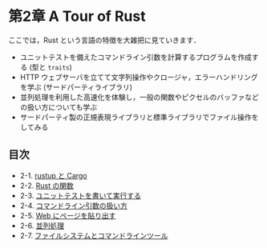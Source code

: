 # 第2章 A Tour of Rust
ここでは，Rust という言語の特徴を大雑把に見ていきます．

- ユニットテストを備えたコマンドライン引数を計算するプログラムを作成する (型と ```traits```)
- HTTP ウェブサーバを立てて文字列操作やクロージャ，エラーハンドリングを学ぶ (サードパーティライブラリ)
- 並列処理を利用した高速化を体験し，一般の関数やピクセルのバッファなどの扱い方についても学ぶ
- サードパーティ製の正規表現ライブラリと標準ライブラリでファイル操作をしてみる

## 目次
- 2-1. [rustup と Cargo](1_rustup_and_Cargo.md)
- 2-2. [Rust の関数](2_Rust_Function.md)
- 2-3. [ユニットテストを書いて実行する](3_Writing_and_Running_Unit_Tests.md)
- 2-4. [コマンドライン引数の扱い方](4_Handling_Command-Line_Arguments.md)
- 2-5. [Web にページを貼り出す](5_Serving_Pages_to_the_Web.md)
- 2-6. [並列処理](./6_Concurrency.md)
- 2-7. [ファイルシステムとコマンドラインツール](./7_Filesystems_and_Command-Line_Tools.md)

